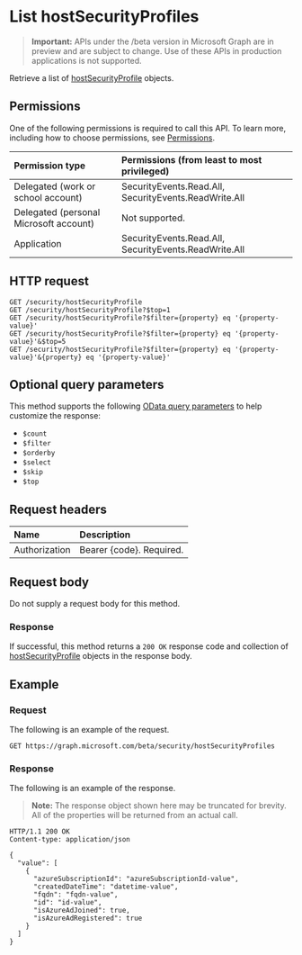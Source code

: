 # List hostSecurityProfiles

 > **Important:** APIs under the /beta version in Microsoft Graph are in preview and are subject to change. Use of these APIs in production applications is not supported.

Retrieve a list of [hostSecurityProfile](../resources/hostsecurityprofile.md) objects.

## Permissions

One of the following permissions is required to call this API. To learn more, including how to choose permissions, see [Permissions](../../../concepts/permissions_reference.md).

|Permission type      | Permissions (from least to most privileged)              |
|:--------------------|:---------------------------------------------------------|
|Delegated (work or school account) |  SecurityEvents.Read.All, SecurityEvents.ReadWrite.All  |
|Delegated (personal Microsoft account) | Not supported.  |
|Application | SecurityEvents.Read.All, SecurityEvents.ReadWrite.All |

## HTTP request

<!-- { "blockType": "ignored" } -->

```http
GET /security/hostSecurityProfile
GET /security/hostSecurityProfile?$top=1
GET /security/hostSecurityProfile?$filter={property} eq '{property-value}'
GET /security/hostSecurityProfile?$filter={property} eq '{property-value}'&$top=5
GET /security/hostSecurityProfile?$filter={property} eq '{property-value}'&{property} eq '{property-value}'
```

## Optional query parameters

This method supports the following [OData query parameters](../../../concepts/query_parameters.md) to help customize the response:

- `$count`
- `$filter`
- `$orderby`
- `$select`
- `$skip`
- `$top`

## Request headers

| Name      |Description|
|:----------|:----------|
| Authorization  | Bearer {code}. Required.|

## Request body

Do not supply a request body for this method.

### Response

If successful, this method returns a `200 OK` response code and collection of [hostSecurityProfile](../resources/hostsecurityprofile.md) objects in the response body.

## Example

### Request

The following is an example of the request.
<!-- {
  "blockType": "request",
  "name": "get_hostsecurityprofiles"
}-->

```http
GET https://graph.microsoft.com/beta/security/hostSecurityProfiles
```

### Response

The following is an example of the response.
> **Note:** The response object shown here may be truncated for brevity. All of the properties will be returned from an actual call.
<!-- {
  "blockType": "response",
  "truncated": true,
  "@odata.type": "microsoft.graph.hostSecurityProfile",
  "isCollection": true
} -->

```http
HTTP/1.1 200 OK
Content-type: application/json

{
  "value": [
    {
      "azureSubscriptionId": "azureSubscriptionId-value",
      "createdDateTime": "datetime-value",
      "fqdn": "fqdn-value",
      "id": "id-value",
      "isAzureAdJoined": true,
      "isAzureAdRegistered": true
    }
  ]
}
```

<!-- uuid: 8fcb5dbc-d5aa-4681-8e31-b001d5168d79
2015-10-25 14:57:30 UTC -->
<!-- {
  "type": "#page.annotation",
  "description": "List hostSecurityProfiles",
  "keywords": "",
  "section": "documentation",
  "tocPath": ""
}-->